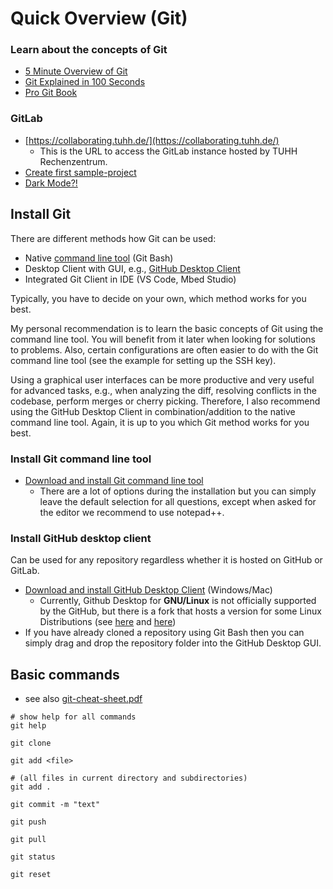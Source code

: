 # Quick Overview (Git)

###  Learn about the concepts of Git

- [5 Minute Overview of Git](https://www.youtube.com/watch?v=xvwBtODV0ms)
- [Git Explained in 100 Seconds](https://www.youtube.com/watch?v=hwP7WQkmECE)
- [Pro Git Book](https://git-scm.com/book/en/v2)

### GitLab

- [https://collaborating.tuhh.de/](https://collaborating.tuhh.de/) 
  - This is the URL to access the GitLab instance hosted by TUHH Rechenzentrum.
- [Create first sample-project](https://docs.gitlab.com/ee/tutorials/make_your_first_git_commit.html#create-a-sample-project)
- [Dark Mode?!](https://collaborating.tuhh.de/-/profile/preferences)


## Install Git

There are different methods how Git can be used:
- Native [command line tool](https://git-scm.com/) (Git Bash)
- Desktop Client with GUI, e.g., [GitHub Desktop Client](https://desktop.github.com/) 
- Integrated Git Client in IDE (VS Code, Mbed Studio)

Typically, you have to decide on your own, which method works for you best. 

My personal recommendation is to learn the basic concepts of Git using the command line tool.  You will benefit from it later when looking for solutions to problems. Also, certain configurations are often easier to do with the Git command line tool (see the example for setting up the SSH key).

Using a graphical user interfaces can be more productive and very useful for advanced tasks, e.g., when analyzing the diff, resolving conflicts in the codebase, perform merges  or cherry picking. Therefore, I also recommend using the GitHub Desktop Client in combination/addition to the native command line tool. Again, it is up to you which Git method works for you best.

### Install Git command line tool

- [Download and install Git command line tool](https://git-scm.com/)
  - There are a lot of options during the installation but you can simply leave the default selection for all questions, except when asked for the editor we recommend to use notepad++.

### Install GitHub desktop client

Can be used for any repository regardless whether it is hosted on GitHub or GitLab.

- [Download and install GitHub Desktop Client](https://desktop.github.com/) (Windows/Mac)
  - Currently, Github Desktop for **GNU/Linux** is not officially supported by the GitHub, but there is a fork that hosts a version for some Linux Distributions (see [here](https://dev.to/rahedmir/is-github-desktop-available-for-gnu-linux-4a69) and [here](https://github.com/shiftkey/desktop/releases))
- If you have already cloned a repository using Git Bash then you can simply drag and drop the repository folder into the GitHub Desktop GUI.



## Basic commands

- see also [git-cheat-sheet.pdf](https://about.gitlab.com/images/press/git-cheat-sheet.pdf)

```shell
# show help for all commands
git help

git clone

git add <file>

# (all files in current directory and subdirectories)
git add . 

git commit -m "text"

git push

git pull

git status

git reset
```

